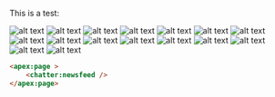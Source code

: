 This is a test:

![alt text](https://s3-us-west-2.amazonaws.com/salesforcejeff/component1/1.png)
![alt text](https://s3-us-west-2.amazonaws.com/salesforcejeff/component1/2.png)
![alt text](https://s3-us-west-2.amazonaws.com/salesforcejeff/component1/3.png)
![alt text](https://s3-us-west-2.amazonaws.com/salesforcejeff/component1/4.png)
![alt text](https://s3-us-west-2.amazonaws.com/salesforcejeff/component1/5.png)
![alt text](https://s3-us-west-2.amazonaws.com/salesforcejeff/component1/6.png)
![alt text](https://s3-us-west-2.amazonaws.com/salesforcejeff/component1/7.png)
![alt text](https://s3-us-west-2.amazonaws.com/salesforcejeff/component1/8.png)
![alt text](https://s3-us-west-2.amazonaws.com/salesforcejeff/component1/9.png)
![alt text](https://s3-us-west-2.amazonaws.com/salesforcejeff/component1/10.png)
![alt text](https://s3-us-west-2.amazonaws.com/salesforcejeff/component1/11.png)
![alt text](https://s3-us-west-2.amazonaws.com/salesforcejeff/component1/12.png)
![alt text](https://s3-us-west-2.amazonaws.com/salesforcejeff/component1/13.png)
![alt text](https://s3-us-west-2.amazonaws.com/salesforcejeff/component1/14.png)
![alt text](https://s3-us-west-2.amazonaws.com/salesforcejeff/component1/15.png)
![alt text](https://s3-us-west-2.amazonaws.com/salesforcejeff/component1/16.png)

```html
<apex:page >
    <chatter:newsfeed />
</apex:page>
```